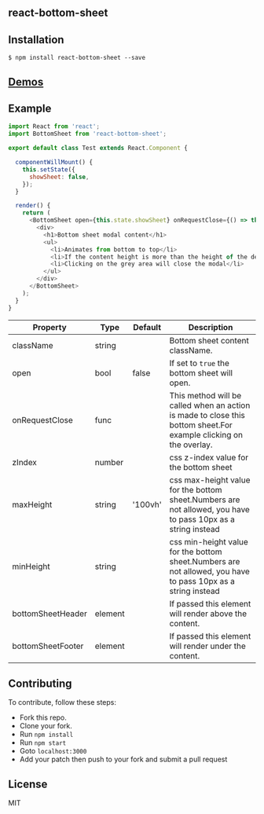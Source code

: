 react-bottom-sheet
---------------

Installation
------------
```
$ npm install react-bottom-sheet --save
```

[Demos](http://bitriddler.com/playground/bottom-sheet)
--------------

Example
--------------

```javascript
import React from 'react';
import BottomSheet from 'react-bottom-sheet';

export default class Test extends React.Component {

  componentWillMount() {
    this.setState({
      showSheet: false,
    });
  }

  render() {
    return (
      <BottomSheet open={this.state.showSheet} onRequestClose={() => this.setState({ showSheet: false })}>
        <div>
          <h1>Bottom sheet modal content</h1>
          <ul>
            <li>Animates from bottom to top</li>
            <li>If the content height is more than the height of the device it will be scrollable.</li>
            <li>Clicking on the grey area will close the modal</li>
          </ul>
        </div>
      </BottomSheet>
    );  
  }
} 
```



| Property | Type | Default | Description |
| --- | --- | --- | --- |
| className | string |  | Bottom sheet content className. |
| open | bool | false | If set to `true` the bottom sheet will open. |
| onRequestClose | func |  | This method will be called when an action is made to close this bottom sheet.For example clicking on the overlay. |
| zIndex | number |  | css z-index value for the bottom sheet |
| maxHeight | string | '100vh' | css max-height value for the bottom sheet.Numbers are not allowed, you have to pass 10px as a string instead |
| minHeight | string |  | css min-height value for the bottom sheet.Numbers are not allowed, you have to pass 10px as a string instead |
| bottomSheetHeader | element |  | If passed this element will render above the content. |
| bottomSheetFooter | element |  | If passed this element will render under the content. |

Contributing
--------------
To contribute, follow these steps:
- Fork this repo.
- Clone your fork.
- Run `npm install`
- Run `npm start`
- Goto `localhost:3000`
- Add your patch then push to your fork and submit a pull request

License
---------
MIT
